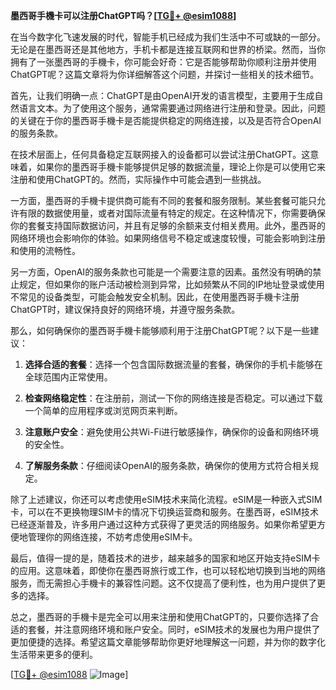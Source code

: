 **墨西哥手機卡可以注册ChatGPT吗？[[TG💪+ @esim1088](https://t.me/s/esim1088)]**

在当今数字化飞速发展的时代，智能手机已经成为我们生活中不可或缺的一部分。无论是在墨西哥还是其他地方，手机卡都是连接互联网和世界的桥梁。然而，当你拥有了一张墨西哥的手機卡，你可能会好奇：它是否能够帮助你顺利注册并使用ChatGPT呢？这篇文章将为你详细解答这个问题，并探讨一些相关的技术细节。

首先，让我们明确一点：ChatGPT是由OpenAI开发的语言模型，主要用于生成自然语言文本。为了使用这个服务，通常需要通过网络进行注册和登录。因此，问题的关键在于你的墨西哥手機卡是否能提供稳定的网络连接，以及是否符合OpenAI的服务条款。

在技术层面上，任何具备稳定互联网接入的设备都可以尝试注册ChatGPT。这意味着，如果你的墨西哥手機卡能够提供足够的数据流量，理论上你是可以使用它来注册和使用ChatGPT的。然而，实际操作中可能会遇到一些挑战。

一方面，墨西哥的手機卡提供商可能有不同的套餐和服务限制。某些套餐可能只允许有限的数据使用量，或者对国际流量有特定的规定。在这种情况下，你需要确保你的套餐支持国际数据访问，并且有足够的余额来支付相关费用。此外，墨西哥的网络环境也会影响你的体验。如果网络信号不稳定或速度较慢，可能会影响到注册和使用的流畅性。

另一方面，OpenAI的服务条款也可能是一个需要注意的因素。虽然没有明确的禁止规定，但如果你的账户活动被检测到异常，比如频繁从不同的IP地址登录或使用不常见的设备类型，可能会触发安全机制。因此，在使用墨西哥手機卡注册ChatGPT时，建议保持良好的网络环境，并遵守服务条款。

那么，如何确保你的墨西哥手機卡能够顺利用于注册ChatGPT呢？以下是一些建议：

1. **选择合适的套餐**：选择一个包含国际数据流量的套餐，确保你的手机卡能够在全球范围内正常使用。
   
2. **检查网络稳定性**：在注册前，测试一下你的网络连接是否稳定。可以通过下载一个简单的应用程序或浏览网页来判断。

3. **注意账户安全**：避免使用公共Wi-Fi进行敏感操作，确保你的设备和网络环境的安全性。

4. **了解服务条款**：仔细阅读OpenAI的服务条款，确保你的使用方式符合相关规定。

除了上述建议，你还可以考虑使用eSIM技术来简化流程。eSIM是一种嵌入式SIM卡，可以在不更换物理SIM卡的情况下切换运营商和服务。在墨西哥，eSIM技术已经逐渐普及，许多用户通过这种方式获得了更灵活的网络服务。如果你希望更方便地管理你的网络连接，不妨考虑使用eSIM卡。

最后，值得一提的是，随着技术的进步，越来越多的国家和地区开始支持eSIM卡的应用。这意味着，即使你在墨西哥旅行或工作，也可以轻松地切换到当地的网络服务，而无需担心手機卡的兼容性问题。这不仅提高了便利性，也为用户提供了更多的选择。

总之，墨西哥的手機卡是完全可以用来注册和使用ChatGPT的，只要你选择了合适的套餐，并注意网络环境和账户安全。同时，eSIM技术的发展也为用户提供了更加便捷的选择。希望这篇文章能够帮助你更好地理解这一问题，并为你的数字化生活带来更多的便利。

[[TG💪+ @esim1088](https://t.me/s/esim1088) ![Image](https://i.postimg.cc/4NQfJmqS/Snipaste-2025-05-13-00-14-12.png)]